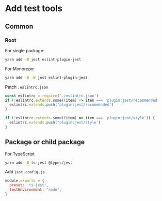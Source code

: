# Add test tools

## Common

### Root

For single package:

```bash
yarn add -D jest eslint-plugin-jest
```

For Monorepo:

```bash
yarn add -D -W jest eslint-plugin-jest
```

Patch `.eslintrc.json`

```js
const eslintrc = require('./eslintrc.json')
if (!eslintrc.extends.some((item) => item === 'plugin:jest/recommended')) {
  eslintrc.extends.push('plugin:jest/recommended')
}

if (!eslintrc.extends.some((item) => item === 'plugin:jest/style')) {
  eslintrc.extends.push('plugin:jest/style')
}
```

## Package or child package

For TypeScript

```bash
yarn add -D ts-jest @types/jest
```

Add `jest.config.js`

```js
module.exports = {
  preset: 'ts-jest',
  testEnvironment: 'node',
}
```
